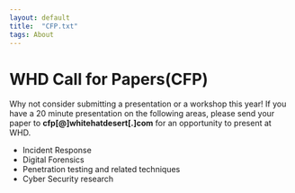 ```yaml
---
layout: default
title:  "CFP.txt"
tags: About
---
```

# WHD Call for Papers(CFP)

Why not consider submitting a presentation or a workshop this year! If you have a 20 minute presentation on the following areas, please send your paper to **cfp[@]whitehatdesert[.]com** for an opportunity to present at WHD.

* Incident Response
* Digital Forensics
* Penetration testing and related techniques
* Cyber Security research